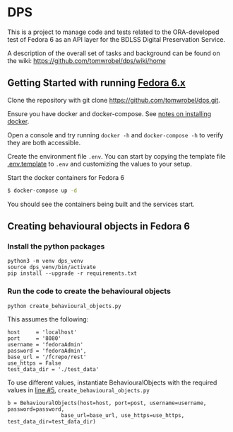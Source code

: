 # DPS

This is a project to manage code and tests related to the ORA-developed test of Fedora 6 as an API layer for the BDLSS Digital Preservation Service.

A description of the overall set of tasks and background can be found on the wiki: https://github.com/tomwrobel/dps/wiki/home

## Getting Started with running [Fedora 6.x](https://wiki.lyrasis.org/display/FEDORA6x)
Clone the repository with git clone https://github.com/tomwrobel/dps.git.

Ensure you have docker and docker-compose. See [notes on installing docker](https://github.com/tomwrobel/dps/wiki/Installing-Docker).

Open a console and try running `docker -h` and `docker-compose -h` to verify they are both accessible.

Create the environment file `.env`. You can start by copying the template file [.env.template](https://github.com/tomwrobel/dps/blob/main/.env.template) to `.env` and customizing the values to your setup.

Start the docker containers for Fedora 6
```bash
$ docker-compose up -d
```
You should see the containers being built and the services start.

## Creating behavioural objects in Fedora 6
### Install the python packages
```
python3 -m venv dps_venv
source dps_venv/bin/activate
pip install --upgrade -r requirements.txt
```

### Run the code to create the behavioural objects

```
python create_behavioural_objects.py
```

This assumes the following:

```
host     = 'localhost'
port     = '8080'
username = 'fedoraAdmin'
password = 'fedoraAdmin',
base_url = '/fcrepo/rest'
use_https = False
test_data_dir = './test_data'
```

To use different values, instantiate BehaviouralObjects with the required values in [line #5](https://github.com/tomwrobel/dps/blob/main/create_behavioural_objects.py#5), `create_behavioural_objects.py`

```
b = BehaviouralObjects(host=host, port=post, username=username, password=password,
                 base_url=base_url, use_https=use_https, test_data_dir=test_data_dir)
```

